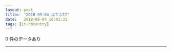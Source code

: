 ```yaml
---
layout: post
title:  "2018-09-04 はてぶIT"
date:   2018-09-04 16:01:31
tags: [it-hotentry]
---
```

0 件のデータあり

<hr>
